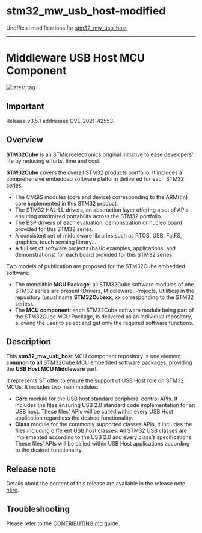 # stm32_mw_usb_host-modified
Unofficial modifications for [stm32_mw_usb_host](https://github.com/rtek1000/stm32_mw_usb_host)

------

# Middleware USB Host MCU Component

![latest tag](https://img.shields.io/github/v/tag/STMicroelectronics/stm32_mw_usb_host.svg?color=brightgreen)

## Important

Release v3.5.1 addresses CVE-2021-42553.

## Overview

**STM32Cube** is an STMicroelectronics original initiative to ease developers' life by reducing efforts, time and cost.

**STM32Cube** covers the overall STM32 products portfolio. It includes a comprehensive embedded software platform delivered for each STM32 series.
   * The CMSIS modules (core and device) corresponding to the ARM(tm) core implemented in this STM32 product.
   * The STM32 HAL-LL drivers, an abstraction layer offering a set of APIs ensuring maximized portability across the STM32 portfolio.
   * The BSP drivers of each evaluation, demonstration or nucleo board provided for this STM32 series.
   * A consistent set of middleware libraries such as RTOS, USB, FatFS, graphics, touch sensing library...
   * A full set of software projects (basic examples, applications, and demonstrations) for each board provided for this STM32 series.

Two models of publication are proposed for the STM32Cube embedded software:
   * The monolithic **MCU Package**: all STM32Cube software modules of one STM32 series are present (Drivers, Middleware, Projects, Utilities) in the repository (usual name **STM32Cubexx**, xx corresponding to the STM32 series).
   * The **MCU component**: each STM32Cube software module being part of the STM32Cube MCU Package, is delivered as an individual repository, allowing the user to select and get only the required software functions.

## Description

This **stm32_mw_usb_host** MCU component repository is one element **common to all** STM32Cube MCU embedded software packages, providing the **USB Host MCU Middleware** part.

It represents ST offer to ensure the support of USB Host role on STM32 MCUs.
It includes two main modules:
 * **Core** module for the USB host standard peripheral control APIs. It includes the files ensuring USB 2.0 standard code implementation for an USB host.
  These files’ APIs will be called within every USB Host application regardless the desired functionality.
 * **Class** module for the commonly supported classes APIs. it includes the files including different USB host classes. All STM32 USB classes are implemented according to the USB 2.0 and every class’s specifications. These files’ APIs will be called within USB Host applications according to the desired functionality.

## Release note

Details about the content of this release are available in the release note [here](https://htmlpreview.github.io/?https://github.com/STMicroelectronics/stm32_mw_usb_host/blob/master/Release_Notes.html).

## Troubleshooting

Please refer to the [CONTRIBUTING.md](CONTRIBUTING.md) guide.
